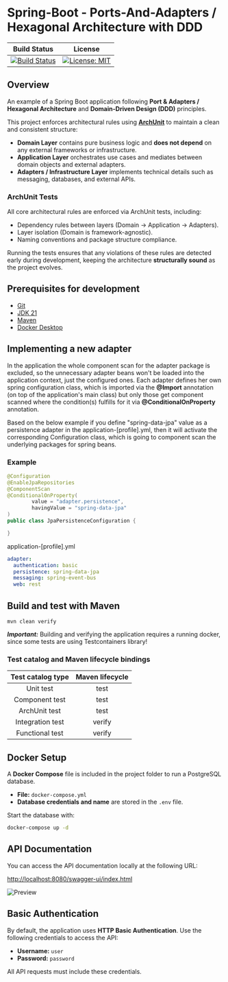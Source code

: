 # Spring-Boot - Ports-And-Adapters / Hexagonal Architecture with DDD


|Build Status|License|
|------------|-------|
|[![Build Status](https://img.shields.io/github/actions/workflow/status/hirannor/springboot-hexagonal-ddd/.github/workflows/maven.yml)](https://github.com/hirannor/springboot-hexagonal-ddd/actions/workflows/maven.yml)|[![License: MIT](https://img.shields.io/badge/License-MIT-yellow.svg)](https://opensource.org/licenses/MIT)|


## Overview

An example of a Spring Boot application following **Port & Adapters / Hexagonal Architecture** and **Domain-Driven Design (DDD)** principles.

This project enforces architectural rules using **[ArchUnit](https://www.archunit.org/)** to maintain a clean and consistent structure:

- **Domain Layer** contains pure business logic and **does not depend** on any external frameworks or infrastructure.
- **Application Layer** orchestrates use cases and mediates between domain objects and external adapters.
- **Adapters / Infrastructure Layer** implements technical details such as messaging, databases, and external APIs.

### ArchUnit Tests

All core architectural rules are enforced via ArchUnit tests, including:

- Dependency rules between layers (Domain → Application → Adapters).
- Layer isolation (Domain is framework-agnostic).
- Naming conventions and package structure compliance.

Running the tests ensures that any violations of these rules are detected early during development, keeping the architecture **structurally sound** as the project evolves.

## Prerequisites for development

- [Git](https://git-scm.com/downloads)
- [JDK 21](https://adoptium.net/)
- [Maven](https://maven.apache.org/download.cgi)
- [Docker Desktop](https://www.docker.com/products/docker-desktop/)

## Implementing a new adapter

In the application the whole component scan for the adapter package is excluded, so the unnecessary adapter beans won't be loaded into the application context, just the configured ones.
Each adapter defines her own spring configuration class, which is imported via the **@Import** annotation (on top of the application's main class) but only those get component scanned where the condition(s) fulfills for it via **@ConditionalOnProperty** annotation.

Based on the below example if you define "spring-data-jpa" value as a persistence adapter in the application-[profile].yml, 
then it will activate the corresponding Configuration class, which is going to component scan the underlying packages for spring beans.

### Example

```java
@Configuration
@EnableJpaRepositories
@ComponentScan
@ConditionalOnProperty(
        value = "adapter.persistence",
        havingValue = "spring-data-jpa"
)
public class JpaPersistenceConfiguration {

}
```

application-[profile].yml
```YAML
adapter:
  authentication: basic
  persistence: spring-data-jpa
  messaging: spring-event-bus
  web: rest
```

## Build and test with Maven
```
mvn clean verify
```

***Important:*** Building and verifying the application requires a running docker, since some tests are using
Testcontainers library!


### Test catalog and Maven lifecycle bindings

| Test catalog type | Maven lifecycle |
|:-----------------:|:---------------:|
|     Unit test     |      test       |
|  Component test   |      test       |
|   ArchUnit test   |      test       |
| Integration test  |     verify      |
|  Functional test  |     verify      |


## Docker Setup

A **Docker Compose** file is included in the project folder to run a PostgreSQL database.

- **File:** `docker-compose.yml`
- **Database credentials and name** are stored in the `.env` file.

Start the database with:

```bash
docker-compose up -d
```

## API Documentation
You can access the API documentation locally at the following URL:

[http://localhost:8080/swagger-ui/index.html](http://localhost:8080/swagger-ui/index.html)


![Preview](img/openapi-swagger-ui.PNG)

## Basic Authentication

By default, the application uses **HTTP Basic Authentication**. Use the following credentials to access the API:

- **Username:** `user`
- **Password:** `password`

All API requests must include these credentials.

